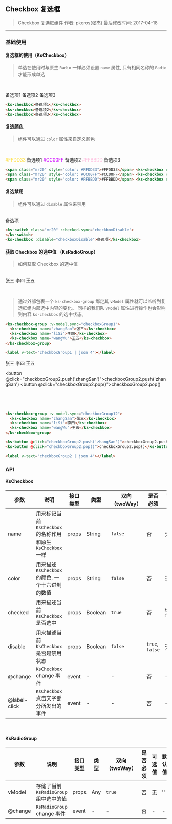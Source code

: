 ## Checkbox 复选框

> Checkbox 复选框组件
> 作者: pkeros(张杰)
> 最后修改时间: 2017-04-18

---

### 基础使用

#### 复选框的使用（KsCheckbox）

> 单选在使用时与原生 `Radio` 一样必须设置 `name` 属性, 只有相同名称的 `Radio` 才能形成单选

<br>

<ks-checkbox>备选项1</ks-checkbox>
<ks-checkbox>备选项2</ks-checkbox>
<ks-checkbox>备选项3</ks-checkbox>

```html
<ks-checkbox>备选项1</ks-checkbox>
<ks-checkbox>备选项2</ks-checkbox>
<ks-checkbox>备选项3</ks-checkbox>
```

#### 复选颜色

> 组件可以通过 `color` 属性来自定义颜色

<br>

<span class="mr20" style="color: #FFDD33">#FFDD33</span> <ks-checkbox color="#FFDD33">备选项1</ks-checkbox>
<span class="mr20" style="color: #CC00FF">#CC00FF</span> <ks-checkbox color="#CC00FF">备选项2</ks-checkbox>
<span class="mr20" style="color: #FFBBDD">#FFBBDD</span> <ks-checkbox color="#FFBBDD">备选项3</ks-checkbox>

```html
<span class="mr20" style="color: #FFDD33">#FFDD33</span> <ks-checkbox color="#FFDD33">备选项1</ks-checkbox>
<span class="mr20" style="color: #CC00FF">#CC00FF</span> <ks-checkbox color="#CC00FF">备选项2</ks-checkbox>
<span class="mr20" style="color: #FFBBDD">#FFBBDD</span> <ks-checkbox color="#FFBBDD">备选项3</ks-checkbox>
```

#### 复选禁用

> 组件可以通过 `disable` 属性来禁用

<br>

<ks-switch class="mr20" :checked.sync="checkboxDisable">
</ks-switch><ks-checkbox :disable="checkboxDisable">备选项</ks-checkbox>

```html
<ks-switch class="mr20" :checked.sync="checkboxDisable">
</ks-switch>
<ks-checkbox :disable="checkboxDisable">备选项</ks-checkbox>
```

#### 获取 Checkbox 的选中值 （KsRadioGroup）

> 如何获取 Checkbox 的选中值

<br>

<ks-checkbox-group :v-model.sync="checkboxGroup1">
  <ks-checkbox name="zhangSan">张三</ks-checkbox>
  <ks-checkbox name="liSi">李四</ks-checkbox>
  <ks-checkbox name="wangWu">王五</ks-checkbox>
</ks-checkbox-group>

<br>

<label v-text="checkboxGroup1 | json 4"></label>

<br>

> 通过外部包裹一个 `ks-checkbox-group` 绑定其 `vModel` 属性就可以监听到复选框组内部选中内容的变化。
> 同样的我们队 `vModel` 属性进行操作也会影响到内容 `ks-checkbox` 的选中状态。

```html
<ks-checkbox-group :v-model.sync="checkboxGroup1">
  <ks-checkbox name="zhangSan">张三</ks-checkbox>
  <ks-checkbox name="liSi">李四</ks-checkbox>
  <ks-checkbox name="wangWu">王五</ks-checkbox>
</ks-checkbox-group>

<label v-text="checkboxGroup1 | json 4"></label>
```

<ks-checkbox-group :v-model.sync="checkboxGroup2">
  <ks-checkbox name="zhangSan">张三</ks-checkbox>
  <ks-checkbox name="liSi">李四</ks-checkbox>
  <ks-checkbox name="wangWu">王五</ks-checkbox>
</ks-checkbox-group>

<br>

<button @click="checkboxGroup2.push('zhangSan')">checkboxGroup2.push('zhangSan')</button>
<button @click="checkboxGroup2.pop()">checkboxGroup2.pop()</button>

<br>

<label v-text="checkboxGroup2 | json 4"></label>

<br>

```html
<ks-checkbox-group :v-model.sync="checkboxGroup12">
  <ks-checkbox name="zhangSan">张三</ks-checkbox>
  <ks-checkbox name="liSi">李四</ks-checkbox>
  <ks-checkbox name="wangWu">王五</ks-checkbox>
</ks-checkbox-group>

<ks-button @click="checkboxGroup2.push('zhangSan')">checkboxGroup2.push('zhangSan')</ks-button>
<ks-button @click="checkboxGroup2.pop()">checkboxGroup2.pop()</ks-button>

<label v-text="checkboxGroup2 | json 4"></label>
```

<script>
  export default{
    data () {
      return {
        checkboxGroup1: [],
        checkboxGroup2: [],
        checkboxDisable: false
      }
    }
  }
</script>

### API

#### KsCheckbox

| 参数 | 说明 | 接口类型 | 类型 | 双向（twoWay） | 是否必须 | 可选值 | 默认值 |
|------|-------|----------|---------|---------|---------|-------|--------|
| name | 用来标记当前 `KsCheckbox` 的名称作用和原生 `KsCheckbox` 一样 | props | String | `false` | 否 | 无 | '' |
| color | 用来描述 `KsCheckbox` 的颜色, 一个十六进制的数值 | props | String | `false` | 否 | 无 | #00A5E0 |
| checked | 用来描述当前 `KsCheckbox` 是否选中 | props | Boolean | `true` | 否 | `true`, `false` | `false` |
| disable | 用来描述当前 `KsCheckbox` 是否是禁用状态 | props | Boolean | `false`| `true`, `false` | 无 | `false` |
| @change | `KsCheckbox` change 事件 | event | - | - | 否 | - | - |
| @label-click | `KsCheckbox` 点击文字部分所发出的事件 | event | - | - | 否 | - | - |

<br>

#### KsRadioGroup

| 参数 | 说明 | 接口类型 | 类型 | 双向（twoWay） | 是否必须 | 可选值 | 默认值 |
|------|-------|----------|---------|---------|---------|-------|--------|
| vModel | 存储了当前 `KsRadioGroup` 组中选中的值 | props | Any | `true` | 否 | 无 | '' |
| @change | `KsRadioGroup` change 事件 | event | - | - | 否 | - | - |
